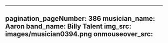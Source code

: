 ------
pagination_pageNumber: 386
musician_name: Aaron
band_name: Billy Talent
img_src: images/musician0394.png
onmouseover_src: 
------
